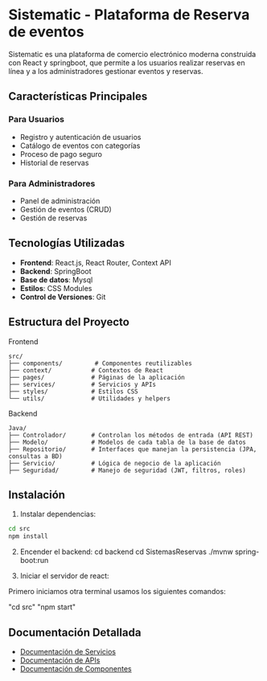 # Sistematic - Plataforma de Reserva de eventos

Sistematic es una plataforma de comercio electrónico moderna construida con React y springboot, que permite a los usuarios realizar reservas en línea y a los administradores gestionar eventos y reservas.

## Características Principales

### Para Usuarios
- Registro y autenticación de usuarios
- Catálogo de eventos con categorías
- Proceso de pago seguro 
- Historial de reservas

### Para Administradores
- Panel de administración
- Gestión de eventos (CRUD)
- Gestión de reservas



## Tecnologías Utilizadas

- **Frontend**: React.js, React Router, Context API
- **Backend**: SpringBoot 
- **Base de datos**: Mysql
- **Estilos**: CSS Modules
- **Control de Versiones**: Git

## Estructura del Proyecto

Frontend
```
src/ 
├── components/         # Componentes reutilizables
├── context/           # Contextos de React
├── pages/             # Páginas de la aplicación
├── services/          # Servicios y APIs
├── styles/            # Estilos CSS
└── utils/             # Utilidades y helpers
```
Backend
```
Java/
├── Controlador/       # Controlan los métodos de entrada (API REST)
├── Modelo/            # Modelos de cada tabla de la base de datos
├── Repositorio/       # Interfaces que manejan la persistencia (JPA, consultas a BD)
├── Servicio/          # Lógica de negocio de la aplicación
├── Seguridad/         # Manejo de seguridad (JWT, filtros, roles)
```

## Instalación

1. Instalar dependencias:
```bash
cd src
npm install
```

2. Encender el backend:
cd backend
cd SistemasReservas
./mvnw spring-boot:run


4. Iniciar el servidor de react:

Primero iniciamos otra terminal usamos los siguientes comandos:

"cd src"
"npm start"


## Documentación Detallada

- [Documentación de Servicios](./docs/SERVICES.md)
- [Documentación de APIs](./docs/API.md)
- [Documentación de Componentes](./docs/COMPONENTS.md)







